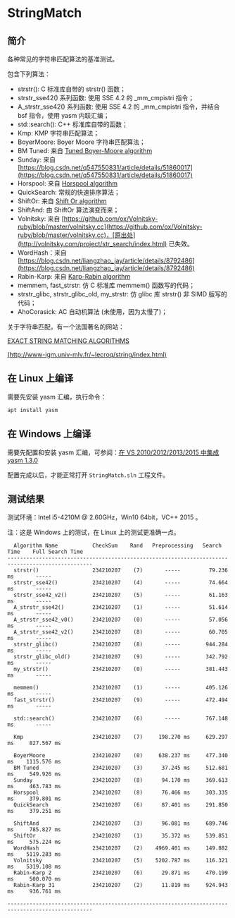 # StringMatch

## 简介

各种常见的字符串匹配算法的基准测试。

包含下列算法：

- strstr(): C 标准库自带的 strstr() 函数；
- strstr_sse42() 系列函数: 使用 SSE 4.2 的 _mm_cmpistri 指令；
- A_strstr_sse42() 系列函数: 使用 SSE 4.2 的 _mm_cmpistri 指令，并结合 bsf 指令，使用 yasm 内联汇编；
- std::search(): C++ 标准库自带的函数；
- Kmp: KMP 字符串匹配算法；
- BoyerMoore: Boyer Moore 字符串匹配算法；
- BM Tuned: 来自 [Tuned Boyer-Moore algorithm](http://www-igm.univ-mlv.fr/~lecroq/string/tunedbm.html#SECTION00195)
- Sunday: 来自 [https://blog.csdn.net/q547550831/article/details/51860017](https://blog.csdn.net/q547550831/article/details/51860017)
- Horspool: 来自 [Horspool algorithm](http://www-igm.univ-mlv.fr/~lecroq/string/node18.html#SECTION00180)
- QuickSearch: 常规的快速排序算法；
- ShiftOr: 来自 [Shift Or algorithm](http://www-igm.univ-mlv.fr/~lecroq/string/node6.html#SECTION0060)
- ShiftAnd: 由 ShiftOr 算法演变而来；
- Volnitsky: 来自 [https://github.com/ox/Volnitsky-ruby/blob/master/volnitsky.cc](https://github.com/ox/Volnitsky-ruby/blob/master/volnitsky.cc)，[原出处](http://volnitsky.com/project/str_search/index.html) 已失效。
- WordHash：来自 [https://blog.csdn.net/liangzhao_jay/article/details/8792486](https://blog.csdn.net/liangzhao_jay/article/details/8792486)
- Rabin-Karp: 来自 [Karp-Rabin algorithm](http://www-igm.univ-mlv.fr/~lecroq/string/node5.html)
- memmem, fast_strstr: 仿 C 标准库 memmem() 函数写的代码；
- strstr_glibc, strstr_glibc_old, my_strstr: 仿 glibc 库 strstr() 非 SIMD 版写的代码；
- AhoCorasick: AC 自动机算法 (未使用，因为太慢了)；

关于字符串匹配，有一个法国著名的网站：

[EXACT STRING MATCHING ALGORITHMS](http://www-igm.univ-mlv.fr/~lecroq/string/index.html)

[(http://www-igm.univ-mlv.fr/~lecroq/string/index.html)](http://www-igm.univ-mlv.fr/~lecroq/string/index.html)

## 在 Linux 上编译

需要先安装 yasm 汇编，执行命令：

```bash
apt install yasm
```

## 在 Windows 上编译

需要先配置和安装 yasm 汇编，可参阅：[在 VS 2010/2012/2013/2015 中集成 yasm 1.3.0](https://www.cnblogs.com/shines77/p/5656101.html)

配置完成以后，才能正常打开 `StringMatch.sln` 工程文件。

## 测试结果

测试环境：Intel i5-4210M @ 2.60GHz，Win10 64bit，VC++ 2015 。

注：这是 Windows 上的测试，在 Linux 上的测试更准确一点。

```text
  Algorithm Name           CheckSum    Rand   Preprocessing   Search Time    Full Search Time
-------------------------------------------------------------------------------------------------
  strstr()                 234210207    (7)       -----         79.236 ms       -----
  strstr_sse42()           234210207    (4)       -----         74.664 ms       -----
  strstr_sse42_v2()        234210207    (5)       -----         61.163 ms       -----
  A_strstr_sse42()         234210207    (1)       -----         51.614 ms       -----
  A_strstr_sse42_v0()      234210207    (0)       -----         57.056 ms       -----
  A_strstr_sse42_v2()      234210207    (8)       -----         60.705 ms       -----
  strstr_glibc()           234210207    (8)       -----        944.284 ms       -----
  strstr_glibc_old()       234210207    (9)       -----        342.792 ms       -----
  my_strstr()              234210207    (0)       -----        381.443 ms       -----

  memmem()                 234210207    (1)       -----        405.126 ms       -----
  fast_strstr()            234210207    (9)       -----        472.494 ms       -----

  std::search()            234210207    (6)       -----        767.148 ms       -----

  Kmp                      234210207    (7)     198.270 ms     629.297 ms     827.567 ms

  BoyerMoore               234210207    (0)     638.237 ms     477.340 ms    1115.576 ms
  BM Tuned                 234210207    (3)      37.245 ms     512.681 ms     549.926 ms
  Sunday                   234210207    (8)      94.170 ms     369.613 ms     463.783 ms
  Horspool                 234210207    (8)      76.466 ms     303.335 ms     379.801 ms
  QuickSearch              234210207    (6)      87.401 ms     291.850 ms     379.251 ms

  ShiftAnd                 234210207    (3)      96.081 ms     689.746 ms     785.827 ms
  ShiftOr                  234210207    (1)      35.372 ms     539.851 ms     575.224 ms
  WordHash                 234210207    (2)    4969.401 ms     149.882 ms    5119.283 ms
  Volnitsky                234210207    (5)    5202.787 ms     116.321 ms    5319.108 ms
  Rabin-Karp 2             234210207    (6)      29.871 ms     470.199 ms     500.070 ms
  Rabin-Karp 31            234210207    (2)      11.819 ms     924.943 ms     936.761 ms

-------------------------------------------------------------------------------------------------
```
